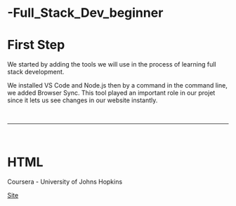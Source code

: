 # -Full_Stack_Dev_beginner

<h1>First Step</h1>
<p>We started by adding the tools we will use in the process of learning full stack development.</p>
<p>We installed VS Code and Node.js then by a command in the command line, we added Browser Sync. This tool played an important role in our projet since it lets us see changes in our website instantly.</p>
<br>
<hr>
<br>
<h1>HTML</h1>
<p>Coursera - University of Johns Hopkins</p>

<a href="https://mohammed-boutahar.github.io/Full-Stack-Dev_Beginner/site/" target="_blank"> Site </a>
